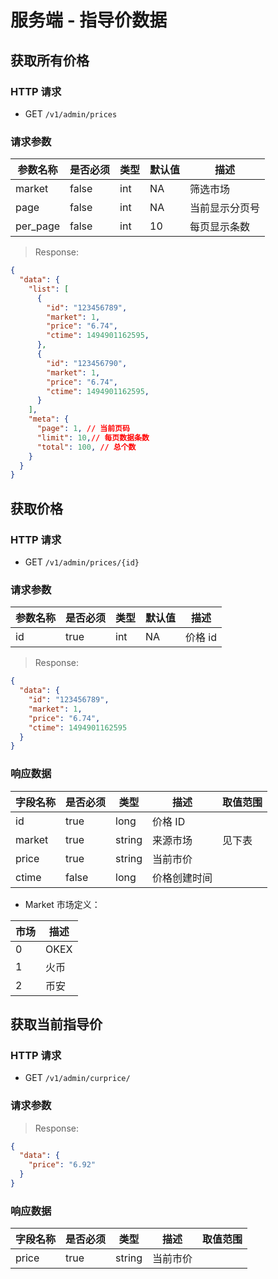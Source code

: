# 服务端 - 指导价数据

## 获取所有价格

### HTTP 请求

- GET `/v1/admin/prices`

### 请求参数

| 参数名称  | 是否必须 | 类型   | 默认值 | 描述 
| -------- | ------- | ------ | ----- | -----------
| market   | false   | int    | NA    | 筛选市场 
| page     | false   | int    | NA    | 当前显示分页号
| per_page | false   | int    | 10    | 每页显示条数

> Response:

```json
{  
  "data": {
    "list": [
      {
        "id": "123456789",
        "market": 1,
        "price": "6.74",
        "ctime": 1494901162595,
      },
      {
        "id": "123456790",
        "market": 1,
        "price": "6.74",
        "ctime": 1494901162595,
      }
    ],
    "meta": {
      "page": 1, // 当前页码
      "limit": 10,// 每页数据条数
      "total": 100, // 总个数
    }
  }
}
```

## 获取价格

### HTTP 请求

- GET `/v1/admin/prices/{id}`

### 请求参数

| 参数名称 | 是否必须 | 类型   | 默认值 | 描述 
| ------- | ------- | ------ | ----- | -----------
| id      | true    | int    | NA    | 价格 id

> Response:

```json
{  
  "data": {
    "id": "123456789",
    "market": 1,
    "price": "6.74",
    "ctime": 1494901162595
  }
}
```

### 响应数据

| 字段名称   | 是否必须 | 类型   | 描述       | 取值范围 |
| --------- | ------- | ------ | ----------- | ------- |
| id        | true    | long   | 价格 ID      |         |
| market    | true    | string | 来源市场     | 见下表   |
| price     | true    | string | 当前市价     |         |
| ctime     | false   | long   | 价格创建时间  |         |

- Market 市场定义：

| 市场    | 描述  |
| ------- | ---- |
| 0       | OKEX |
| 1       | 火币 |
| 2       | 币安  |


## 获取当前指导价

### HTTP 请求

- GET `/v1/admin/curprice/`

### 请求参数



> Response:

```json
{  
  "data": {
    "price": "6.92"
  }
}
```

### 响应数据

| 字段名称   | 是否必须 | 类型   | 描述       | 取值范围 |
| --------- | ------- | ------ | ----------- | ------- |
| price     | true    | string | 当前市价     |         |